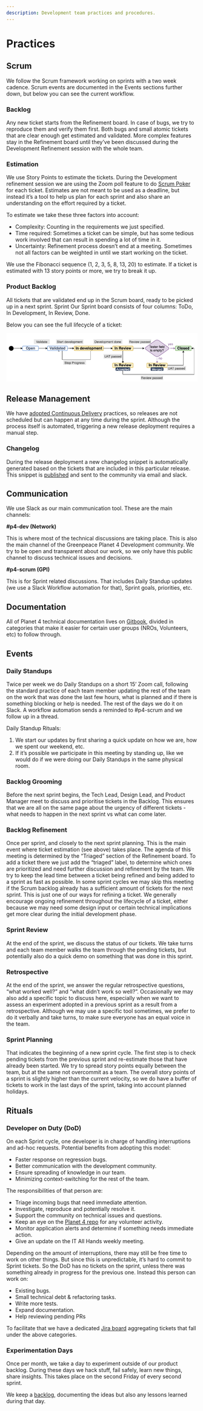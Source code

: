 ```yaml
---
description: Development team practices and procedures.
---
```


# Practices

## Scrum&#x20;

We follow the Scrum framework working on sprints with a two week cadence. Scrum events are documented in the Events sections further down, but below you can see the current workflow.

### Backlog

Any new ticket starts from the Refinement board. In case of bugs, we try to reproduce them and verify them first. Both bugs and small atomic tickets that are clear enough get estimated and validated. More complex features stay in the Refinement board until they’ve been discussed during the Development Refinement session with the whole team.&#x20;

### Estimation&#x20;

We use Story Points to estimate the tickets. During the Development refinement session we are using the Zoom poll feature to do [Scrum Poker](https://en.wikipedia.org/wiki/Planning\_poker) for each ticket. Estimates are not meant to be used as a deadline, but instead it’s a tool to help us plan for each sprint and also share an understanding on the effort required by a ticket.

To estimate we take these three factors into account:

* Complexity: Counting in the requirements we just specified.
* Time required: Sometimes a ticket can be simple, but has some tedious work involved that can result in spending a lot of time in it.
* Uncertainty: Refinement process doesn’t end at a meeting. Sometimes not all factors can be weighted in until we start working on the ticket.

We use the Fibonacci sequence (1, 2, 3, 5, 8, 13, 20) to estimate. If a ticket is estimated with 13 story points or more, we try to break it up.&#x20;

### Product Backlog&#x20;

All tickets that are validated end up in the Scrum board, ready to be picked up in a next sprint. Sprint Our Sprint board consists of four columns: ToDo, In Development, In Review, Done.

Below you can see the full lifecycle of a ticket:

![Development Workflow](../.gitbook/assets/agile-workflow.png)

## Release Management&#x20;

We have [adopted Continuous Delivery](https://medium.com/planet4/moving-planet-4-from-weekly-releases-to-continuous-delivery-db1e4f9b097c) practices, so releases are not scheduled but can happen at any time during the sprint. Although the process itself is automated, triggering a new release deployment requires a manual step.&#x20;

### Changelog&#x20;

During the release deployment a new changelog snippet is automatically generated based on the tickets that are included in this particular release. This snippet is [published](practices.md#changelog) and sent to the community via email and slack.

## Communication&#x20;

We use Slack as our main communication tool. These are the main channels:

**#p4-dev (Network)**&#x20;

This is where most of the technical discussions are taking place. This is also the main channel of the Greenpeace Planet 4 Development community. We try to be open and transparent about our work, so we only have this public channel to discuss technical issues and decisions.&#x20;

**#p4-scrum (GPI)**&#x20;

This is for Sprint related discussions. That includes Daily Standup updates (we use a Slack Workflow automation for that), Sprint goals, priorities, etc.

## Documentation&#x20;

All of Planet 4 technical documentation lives on [Gitbook](http://127.0.0.1:5000/o/-LMm4Q4AuKcwl38JYrxF/s/-M15KrJzoMvhbv4NcO9o/), divided in categories that make it easier for certain user groups (NROs, Volunteers, etc) to follow through.&#x20;

## Events&#x20;

### Daily Standups&#x20;

Twice per week we do Daily Standups on a short 15’ Zoom call, following the standard practice of each team member updating the rest of the team on the work that was done the last few hours, what is planned and if there is something blocking or help is needed. The rest of the days we do it on Slack. A workflow automation sends a reminded to #p4-scrum and we follow up in a thread.

Daily Standup Rituals:

1. We start our updates by first sharing a quick update on how we are, how we spent our weekend, etc.&#x20;
2. If it’s possible we participate in this meeting by standing up, like we would do if we were doing our Daily Standups in the same physical room.&#x20;

### Backlog Grooming

Before the next sprint begins, the Tech Lead, Design Lead, and Product Manager meet to discuss and prioritise tickets in the Backlog. This ensures that we are all on the same page about the urgency of different tickets - what needs to happen in the next sprint vs what can come later.&#x20;

### Backlog Refinement

Once per sprint, and closely to the next sprint planning. This is the main event where ticket estimation (see above) takes place. The agenda of this meeting is determined by the “Triaged” section of the Refinement board. To add a ticket there we just add the “triaged” label, to determine which ones are prioritized and need further discussion and refinement by the team. We try to keep the lead time between a ticket being refined and being added to a sprint as fast as possible. In some sprint cycles we may skip this meeting if the Scrum backlog already has a sufficient amount of tickets for the next sprint. This is just one of our ways for refining a ticket. We generally encourage ongoing refinement throughout the lifecycle of a ticket, either because we may need some design input or certain technical implications get more clear during the initial development phase.&#x20;

### Sprint Review&#x20;

At the end of the sprint, we discuss the status of our tickets. We take turns and each team member walks the team through the pending tickets, but potentially also do a quick demo on something that was done in this sprint.&#x20;

### Retrospective&#x20;

At the end of the sprint, we answer the regular retrospective questions, “what worked well?” and “what didn’t work so well?”. Occasionally we may also add a specific topic to discuss here, especially when we want to assess an experiment adopted in a previous sprint as a result from a retrospective. Although we may use a specific tool sometimes, we prefer to do it verbally and take turns, to make sure everyone has an equal voice in the team.&#x20;

### Sprint Planning&#x20;

That indicates the beginning of a new sprint cycle. The first step is to check pending tickets from the previous sprint and re-estimate those that have already been started. We try to spread story points equally between the team, but at the same not overcommit as a team. The overall story points of a sprint is slightly higher than the current velocity, so we do have a buffer of tickets to work in the last days of the sprint, taking into account planned holidays.

## Rituals

### Developer on Duty (DoD)

On each Sprint cycle, one developer is in charge of handling interruptions and ad-hoc requests. Potential benefits from adopting this model:

* Faster response on regression bugs.&#x20;
* Better communication with the development community.&#x20;
* Ensure spreading of knowledge in our team.&#x20;
* Minimizing context-switching for the rest of the team.

The responsibilities of that person are:

* Triage incoming bugs that need immediate attention.&#x20;
* Investigate, reproduce and potentially resolve it.&#x20;
* Support the community on technical issues and questions.&#x20;
* Keep an eye on the [Planet 4 repo](https://github.com/greenpeace/planet4/issues) for any volunteer activity.&#x20;
* Monitor application alerts and determine if something needs immediate action.&#x20;
* Give an update on the IT All Hands weekly meeting.

Depending on the amount of interruptions, there may still be free time to work on other things. But since this is unpredictable, it’s hard to commit to Sprint tickets. So the DoD has no tickets on the sprint, unless there was something already in progress for the previous one. Instead this person can work on:

* Existing bugs.&#x20;
* Small technical debt & refactoring tasks.&#x20;
* Write more tests.&#x20;
* Expand documentation.&#x20;
* Help reviewing pending PRs

To facilitate that we have a dedicated [Jira board](https://jira.greenpeace.org/secure/RapidBoard.jspa?rapidView=170) aggregating tickets that fall under the above categories.

### Experimentation Days

Once per month, we take a day to experiment outside of our product backlog. During these days we hack stuff, fail safely, learn new things, share insights. This takes place on the second Friday of every second sprint.

We keep a [backlog](https://docs.google.com/document/d/1-UX-5TNLow9766yaTGUa0I2KxpfeUtgl6sf0iCizWoM/), documenting the ideas but also any lessons learned during that day.
